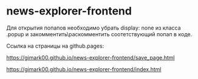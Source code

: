 # news-explorer-frontend
Для открытия попапов необходимо убрать display: none из класса .popup и закомментить\раскомментить соотетствующий попап в коде. 

Cсылка на страницы на github.pages:

https://gimark00.github.io/news-explorer-frontend/save_page.html

https://gimark00.github.io/news-explorer-frontend/index.html
